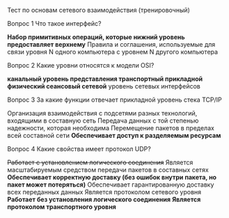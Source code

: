 Тест по основам сетевого взаимодействия (тренировочный)

Вопрос 1
Что такое интерфейс?

**Набор примитивных операций, которые нижний уровень предоставляет верхнему**
Правила и соглашения, используемые для связи уровня N одного компьютера с уровнем N другого компьютера

Вопрос 2
Какие уровни относятся к модели OSI?

**канальный
уровень представления
транспортный
прикладной
физический
сеансовый
сетевой**
уровень сетевых интерфейсов

Вопрос 3
За какие функции отвечает прикладной уровень стека TCP/IP

Организация взаимодействия с подсетями разных технологий, входящими в составную сеть
Передача данных с той степенью надежности, которая необходима
Перемещение пакетов в пределах всей составной сети
**Обеспечивает доступ к разделяемым ресурсам**

Вопрос 4
Какие свойства имеет протокол UDP?

~~Работает с установлением логического соединения~~
Является масштабируемым средством передачи пакетов в составных сетях
**Обеспечивает корректную доставку (без ошибок внутри пакета, но пакет может потеряться)**
Обеспечивает гарантированную доставку всех переданных данных
Является протоколом сетевого уровня
**Работает без установления логического соединения**
**Является протоколом транспортного уровня**
